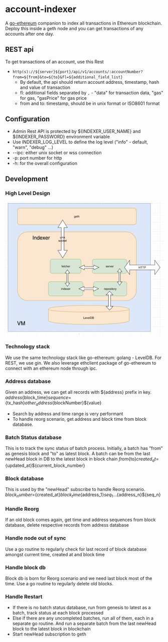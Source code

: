 # account-indexer
A [go-ethereum](https://github.com/ethereum/go-ethereum) companion to index all transactions in Ethereum blockchain. Deploy this inside a geth node and you can get transactions of any accounts after one day.

## REST api
To get transactions of an account, use this Rest
- `http(s)://${server}${port}/api/v1/accounts/:accountNumber?from=${from}&to=${to}&fl=${additional_field_list}`
  - By default, the api should return account address, timestamp, hash and value of transaction
  - fl: additional fields separated by `,` - "data" for transaction data, "gas" for gas, "gasPrice" for gas price
  - from and to: timestamp, should be in unix format or ISO8601 format

## Configuration
+ Admin Rest API is protected by ${INDEXER_USER_NAME} and ${INDEXER_PASSWORD} environment variable
+ Use INDEXER_LOG_LEVEL to define the log level ("info" - default, "warn", "debug" ...)
+ --ipc: either unix socket or wss connection
+ -p: port number for http
+ -h: for the overall configuration

## Development

### High Level Design
![High Level Design](https://github.com/WeTrustPlatform/account-indexer/blob/master/docs/high_level_design.png)

### Technology stack
We use the same technology stack like go-ethereum: golang - LevelDB. For REST, we use gin. We also leverage ethclient package of go-ethereum to connect with an ethereum node through ipc.

### Address database
Given an address, we can get all records with ${address} prefix in key.
${address}${block_time}${sequence}=${tx_hash}${other_address}${blockNumber}${value}
+ Search by address and time range is very performant
+ To handle reorg scenario, get address and block time from block database.

### Batch Status database
This is to track the sync status of batch process. Initially, a batch has "from" as genesis block and "to" as latest block.
A batch can be from the last newHead block in DB to the latest block in block chain
${from}${to}${created_at}=${updated_at}${current_block_number}

### Block database
This is used by the "newHead" subscribe to handle Reorg scenario.
${block_number}=${created_at}${block_time}${address_1}${seq_1}...${address_n}${seq_n}

### Handle Reorg
If an old block comes again, get time and address sequences from block database, delete respective records from address database

### Handle node out of sync
Use a go routine to regularly check for last record of block database amongst current time, created at and block time

### Handle block db
Block db is born for Reorg scenario and we need last block most of the time.
Use a go routine to regularly delete old blocks.

### Handle Restart
+ If there is no batch status database, run from genesis to latest as a batch, track status at each block processed
+ Else if there are any uncompleted batches, run all of them, each in a separate go routine. And run a separate batch from the last newHead block to the latest block in blockchain
+ Start newHead subscription to geth